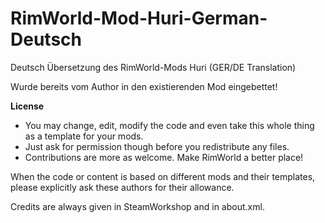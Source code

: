 # RimWorld-Mod-Huri-German-Deutsch
Deutsch Übersetzung des RimWorld-Mods Huri (GER/DE Translation)

Wurde bereits vom Author in den existierenden Mod eingebettet!

<b>License</b>
- You may change, edit, modify the code and even take this whole thing as a template for your mods.
- Just ask for permission though before you redistribute any files.
- Contributions are more as welcome. Make RimWorld a better place!

When the code or content is based on different mods and their templates, please explicitly ask these authors for their allowance.

Credits are always given in SteamWorkshop and in about.xml.
